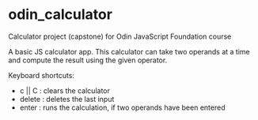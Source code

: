 # odin_calculator

Calculator project (capstone) for Odin JavaScript Foundation course

A basic JS calculator app. This calculator can take two operands at a time and compute the result using the given operator.

Keyboard shortcuts:

- c || C : clears the calculator
- delete : deletes the last input
- enter : runs the calculation, if two operands have been entered
